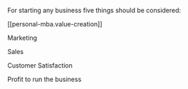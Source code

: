 
For starting any business five things should be considered:

[[personal-mba.value-creation]]

Marketing

Sales

Customer Satisfaction

Profit to run the business
